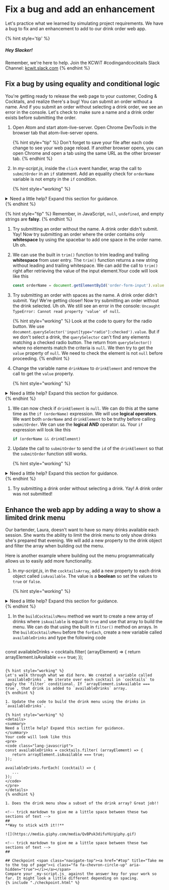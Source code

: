 # Fix a bug and add an enhancement

Let's practice what we learned by simulating project requirements. We have a bug to fix and an enhancement to add to our drink order web app.

{% hint style='tip' %}
##### Hey Slacker!

Remember, we're here to help.
Join the KCWiT #codingandcocktails Slack Channel: [kcwit.slack.com](http://kcwit.slack.com)
{% endhint %}


## Fix a bug by using equality and conditional logic
You're getting ready to release the web page to your customer, Coding & Cocktails, and realize there's a bug! You can submit an order without a name. And if you submit an order without selecting a drink order, we see an error in the console. Let's check to make sure a name and a drink order exists before submitting the order.

1. Open Atom and start atom-live-server. Open Chrome DevTools in the browser tab that atom-live-server opens.

   {% hint style="tip" %}
Don't forget to save your file after each code change to see your web page reload. If another browser opens, you can open Chrome and open a tab using the same URL as the other browser tab.
   {% endhint %}

1. In _my-script.js_, inside the `click` event handler, wrap the call to `submitOrder` in an `if` statement. Add an equality check for `orderName` variable is not empty in the `if` condition.

   {% hint style="working" %}
<details>
<summary>
Need a little help? Expand this section for guidance. 
</summary> 
Your code will look like this
<pre>
<code class="lang-javascript">
if (orderName) {
       submitOrder(orderName, drinkName);
}
</code>
</pre>
</details>
   {% endhint %}

   {% hint style="tip" %}
Remember, in JavaScript, `null`, `undefined`, and empty strings are **falsy**.
   {% endhint %}

1. Try submitting an order without the name. A drink order didn't submit. Yay! Now try submitting an order where the order contains only **whitespace** by using the spacebar to add one space in the order name. Uh oh.

1. We can use the built in `trim()` function to trim leading and trailing **whitespace** from user entry. The `trim()` function returns a new string without leading and trailing whitespace. We can add the call to `trim()` right after retrieving the value of the input element.Your code will look like this

   ```javascript
   const orderName = document.getElementById('order-form-input').value.trim();
   ```

1. Try submitting an order with spaces as the name. A drink order didn't submit. Yay! We're getting closer! Now try submitting an order without the drink selected. Uh oh. We still see an error in the console: `Uncaught TypeError: Cannot read property 'value' of null`.

   {% hint style="working" %}
Look at the code to query for the radio button. We use `document.querySelector('input[type="radio"]:checked').value`. But if we don't select a drink, the `querySelector` can't find any elements matching a checked radio button. The return from `querySelector()` where no elements match the criteria is `null`. We then try to get the `value` property of `null`. We need to check the element is not `null` before proceeding.
   {% endhint %}

1. Change the variable name `drinkName` to `drinkElement` and remove the call to get the `value` property.

   {% hint style="working" %}
<details>
<summary>
Need a little help? Expand this section for guidance. 
</summary> 
Your code will look like this
<pre>
<code class="lang-javascript">
const drinkElement = document.querySelector('input[type="radio"]:checked');
</code>
</pre>
</details>
   {% endhint %}
   
1. We can now check if `drinkElement` is `null`. We can do this at the same time as the `if (orderName)` expression. We will use **logical operators**. We want both `orderName` and `drinkElement` to be truthy before calling `submitOrder`. We can use the **logical AND** operator: `&&`. Your `if` expression will look like this

   ```javascript
   if (orderName && drinkElement)
   ```

1. Update the call to `submitOrder` to send the `id` of the `drinkElement` so that the `submitOrder` function still works.

   {% hint style="working" %}
<details>
<summary>
Need a little help? Expand this section for guidance. 
</summary> 
Your code will look like this
<pre>
<code class="lang-javascript">
submitOrder(orderName, drinkElement.value);
</code>
</pre>
</details>
   {% endhint %}

1. Try submitting a drink order without selecting a drink. Yay! A drink order was not submitted!


## Enhance the web app by adding a way to show a limited drink menu
Our bartender, Laura, doesn't want to have so many drinks available each session. She wants the ability to limit the drink menu to only show drinks she's prepared that evening. We will add a new property to the drink object and filter the array when building out the menu.

Here is another example where building out the menu programmatically allows us to easily add more functionality.

1. In _my-script.js_, in the `cocktailsArray`, add a new property to each drink object called `isAvailable`. The value is a **boolean** so set the values to `true` or `false`.

   {% hint style="working" %}
<details>
<summary>
Need a little help? Expand this section for guidance. 
</summary> 
Your drink object inside the array will look like this
<pre>
<code class="lang-javascript">
{
      'id': 'focusedLady',
      'label': 'Focused Lady',
      'isAvailable': true
}
</code>
</pre>
Don't forget the single quotes and a comma between the <code>label</code> property and the new property. Make sure you add the property to every object!
</details>
   {% endhint %}

1. In the `buildCocktailsMenu` method we want to create a new array of drinks where `isAvailable` is equal to `true` and use that array to build the menu. We can do that using the built in `filter()` method on arrays. In the `buildCocktailsMenu` before the `forEach`, create a new variable called `availableDrinks` and type the following code

   ```javascript
  const availableDrinks = cocktails.filter( (arrayElement) => {
      return arrayElement.isAvailable === true;
  });
   ```

   {% hint style="working" %}
Let's walk through what we did here. We created a variable called `availableDrinks`. We iterate over each cocktail in `cocktails` to apply the `filter` conditional. If `arrayElement.isAvailable === true`, that drink is added to `availableDrinks` array.
   {% endhint %}

1. Update the code to build the drink menu using the drinks in `availableDrinks`.

   {% hint style="working" %}
<details>
<summary>
Need a little help? Expand this section for guidance. 
</summary> 
Your code will look like this
<pre>
<code class="lang-javascript">
const availableDrinks = cocktails.filter( (arrayElement) => {
      return arrayElement.isAvailable === true;
});

availableDrinks.forEach( (cocktail) => {
      ...
});
</code>
</pre>
</details>
   {% endhint %}

1. Does the drink menu show a subset of the drink array? Great job!!

<!-- trick markdown to give me a little space between these two sections of text -->
## 
**Way to stick with it!!**

![](https://media.giphy.com/media/QvBPuk3difuYU/giphy.gif)

<!-- trick markdown to give me a little space between these two sections of text -->
## 

## Checkpoint <span class="navigate-top"><a href="#top" title="Take me to the top of page"><i class="fa fa-chevron-circle-up" aria-hidden="true"></i></a></span>
Compare your _my-script.js_ against the answer key for your work so far. It might look a little different depending on spacing.  
{% include "./checkpoint.html" %}
